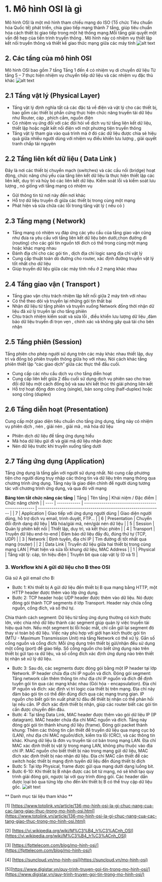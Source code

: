 # 1. Mô hình OSI là gì
Mô hình OSI là một mô hình tham chiếu mạng do ISO (Tổ chức Tiêu chuẩn hóa Quốc tế) phát triển, chia giao tiếp mạng thành 7 tầng, giúp tiêu chuẩn hóa cách thiết bị giao tiếp trong một hệ thống mạng.Mỗi tầng giải quyết một vấn đề hẹp của tiến trình truyền thông . Mô hình này có nhiệm vụ thiết lập kết nối truyền thông và thiết kế giao thức mạng giữa các máy tính 
![alt text](./images/image-3.png)
## 2. Các tầng của mô hình OSI
Mô hình OSI bao gồm 7 tầng
Tầng 1 đến 4 có nhiệm vụ di chuyển dữ liệu
Từ tầng 5 – 7 thực hiện nhiệm vụ chuyển tiếp dữ liệu và các nhiệm vụ đặc thù khác 
![alt text](./images/image-1.png)
## 2.1 Tầng vật lý (Physical Layer)
- Tầng vật lý định nghĩa tất cả các đặc tả về điện và vật lý cho các thiết bị, bao gồm các thiết bị phần cứng thực hiện chức năng truyền tải dữ liệu như Router, cáp , phích cắm, nguồn điện
- Có nhiệm vụ ứng đối với các đòi hỏi về dịch vụ từ tầng liên kết dữ liệu, thiết lập hoặc ngắt kết nối điện với một phương tiện truyền thông
- Tầng vật lý tham gia vào quá trình mà ở đó các dữ liệu được chia sẻ hiệu quả giữa nhiều người dùng với nhiệm vụ điều khiển lưu lượng , giải quyết tranh chấp tài nguyên 

## 2.2 Tầng liên kết dữ liệu ( Data Link )
Đây là nơi các thiết bị chuyển mạch (switches) và các cầu nối (bridge) hoạt động, chức năng chủ yếu của tầng liên kết dữ liệu là thực hiện thiết lập các liên kết, duy trì và hủy bỏ các liên kết dữ liệu. Kiểm soát lỗi và kiểm soát lưu lượng , nó giống với tầng mạng có nhiệm vụ
- Gửi thông tin từ nơi này đến nơi khác
- Hỗ trợ dữ liệu truyền đi giữa các thiết bị trong cùng một mạng
- Phát hiện và sửa chữa các lỗi trong tầng vật lý ( nếu có )

## 2.3 Tầng mạng ( Network)
- Tầng mạng có nhiệm vụ đáp ứng các yêu cầu của tầng giao vận cũng như đưa ra yêu cầu với tầng liên kết dữ liệu bên dưới,chọn đường đi (routing) cho các gói tin nguồn tới đích có thể trong cùng một mạng hoặc khác mạng nhau
- Đánh địa chỉ cho các gói tin , dịch địa chỉ logic sang địa chỉ vật lý
- Cung cấp thuật toán dò đường cho router, xác định đường truyền vật lý tốt nhất cho dữ liệu
- Giúp truyền dữ liệu giữa các máy tính nếu ở 2 mạng khác nhau 

## 2.4 Tầng giao vận ( Transport )
- Tầng giao vận chịu trách nhiệm lập kết nối giữa 2 máy tính với nhau 
- Có thể theo dõi và truyền lại những gói tin thất bại 
- Nhận dữ liệu từ tầng phiên và truyển xuống Network đồng thời nhận dữ liệu đã xử lý truyền lại cho tầng phiên 
- Chịu trách nhiệm kiểm soát và sửa lỗi , điều khiển lưu lượng dữ liệu ,đảm bảo dữ liệu truyền đi trọn vẹn , chính xác và không gây quá tải cho bên nhận

## 2.5 Tầng phiên (Session)
Tầng phiên cho phép người sử dụng trên các máy khác nhau thiết lập, duy trì và đồng bộ phiên truyền thông giữa họ với nhau. Nói cách khác tầng phiên thiết lập “các giao dịch” giữa các thực thể đầu cuối.
- Cung cấp các nhu cầu dịch vụ cho tầng diễn hoạt 
- Cung cấp liên kết giữa 2 đầu cuối sử dụng dịch vụ phiên sao cho trao đổi dữ liệu một cách đồng bộ và sau khi kết thúc thì giải phóng liên kết 
- Hỗ trợ hoạt động đơn công (single), bán song công (half-duplex) hoặc song công (duplex)

## 2.6 Tầng diễn hoạt (Presentation)
Cung cấp một giao diện tiêu chuẩn cho tầng ứng dụng, tầng này có nhiệm vụ phiên dịch , nén , giải nén , giải mã , mã hóa dữ liệu 
- Phiên dịch dữ liệu để tầng ứng dụng hiểu
- Mã hóa dữ liệu gửi đi và giải mã dữ liệu nhận được
- Nén dữ liệu trước khi truyền xuống tầng dưới

## 2.7 Tầng ứng dụng (Application)
Tầng ứng dụng là tầng gần với người sử dụng nhất. Nó cung cấp phương tiện cho người dùng truy nhập các thông tin và dữ liệu trên mạng thông qua chương trình ứng dụng. Tầng này là giao diện chính để người dùng tương tác với chương trình ứng dụng, và qua đó với mạng

**Bảng tóm tắt chức năng các tầng**
| Tầng | Tên tầng     | Khái niệm / Đặc điểm                                 | Chức năng chính                                                 |
| ---- | ------------ | ---------------------------------------------------- | --------------------------------------------------------------- |
| 7    | Application  | Giao tiếp với ứng dụng người dùng                    | Giao diện người dùng, hỗ trợ dịch vụ email, trình duyệt, FTP... |
| 6    | Presentation | Chuyển đổi định dạng dữ liệu                         | Mã hóa/giải mã, nén/giải nén dữ liệu                            |
| 5    | Session      | Quản lý phiên kết nối                                | Thiết lập, duy trì, và kết thúc phiên                           |
| 4    | Transport    | Truyền dữ liệu end-to-end                            | Đảm bảo dữ liệu đầy đủ, đúng thứ tự (TCP, UDP)                  |
| 3    | Network      | Định tuyến, địa chỉ IP                               | Tìm đường đi tốt nhất qua mạng (router)                         |
| 2    | Data Link    | Truyền dữ liệu giữa hai thiết bị trong cùng mạng LAN | Phát hiện và sửa lỗi khung dữ liệu, MAC Address                 |
| 1    | Physical     | Tầng vật lý: cáp, tín hiệu điện                      | Truyền bit qua cáp vật lý (0 và 1)                              |

### 3. Workflow khi A gửi dữ liệu cho B theo OSI
Giả sử A gửi email cho B:
- Bước 1: Khi thiết bị A gửi dữ liệu đến thiết bị B qua mạng bằng HTTP, một HTTP header được thêm vào lớp ứng dụng.
- Bước 2: TCP header hoặc UDP header được thêm vào dữ liệu. Nó được đóng gói thành TCP segments ở lớp Transport. Header này chứa cổng nguồn, cổng đích, và số thứ tự.
 
 Chia thành cách segment: Dữ liệu từ tầng ứng dụng thường có kích thước lớn, việc chia nhỏ dữ liệu thành các segment giúp quản lý việc truyền tải hiệu quả hơn. Nếu một segment bị lỗi hoặc mất, chỉ cần gửi lại segment đó thay vì toàn bộ dữ liệu. Việc này phù hợp với giới hạn kích thước gói tin (MTU - Maximum Transmission Unit) mà tầng Network có thể xử lý.
Gắn số cổng nguồn và cổng đích: Mỗi ứng dụng trên thiết bị gửi/nhận đều sử dụng một cổng (port) để giao tiếp. Số cổng nguồn cho biết ứng dụng nào trên thiết bị gửi tạo ra dữ liệu, và số cổng đích xác định ứng dụng nào trên thiết bị nhận sẽ xử lý dữ liệu.
- Bước 3: Sau đó, các segments được đóng gói bằng một IP header tại lớp Network. IP header chứa địa chỉ IP nguồn và đích.
Đóng gói segment: Tầng network cần thêm thông tin như địa chỉ IP nguồn và đích để định tuyến gói tin qua các mạng khác nhau (Gói hóa - encapsulation).
Địa chỉ IP nguồn và đích: xác định vị trí logic của thiết bị trên mạng. Địa chỉ này đảm bảo gói tin có thể đến đúng đích qua các mạng trung gian. IP nguồn cho biết gói tin xuất phát từ đâu để thiết bị nhận có thể phản hồi lại nếu cần. IP đích xác định thiết bị nhận, giúp các router biết các gói tin cần được chuyển đến đâu.
- Bước 4: Tại tầng Data Link, MAC header được thêm vào gói dữ liệu IP (IP datagram). MAC header chứa địa chỉ MAC nguồn và đích. Tầng này đóng gói gói tin thành khung dữ liệu (frame).
Đóng gói packet thành khung: Thêm các thông tin cần thiết để truyền dữ liệu qua mạng cục bộ (LAN), như địa chỉ MAC nguồn/đích, kiểm tra lỗi (CRC), và các thông tin khác. Khung dữ liệu là đơn vụ truyền tải cơ bản trong mạng LAN.
Địa chỉ MAC xác định thiết bị vật lý trong mạng LAN, không phụ thuộc vào địa chỉ IP. MAC nguồn cho biết thiết bị nào trong mạng gửi dữ liệu, MAC đích xác định thiết bị nào nhận dữ liệu. Địa chỉ MAC cần thiết để các switch hoặc thiết bị mạng định tuyến dữ liệu đến đúng thiết bị đích
- Bước 5: Tại lớp Physical, frame được gửi qua mạng dưới dạng luồng bit.
- Bước 6-10: Khi thiết bị B nhận được các bit từ mạng, nó sẽ khởi tạo quy trình giải đóng gói, ngược lại với quy trình đóng gói. Các header dần được loại bỏ qua từng lớp cho đến khi thiết bị B có thể truy cập dữ liệu gốc.
![alt text](./images/image-4.png)
 
 ** Danh mục tài liệu tham khảo **

[1] [https://www.totolink.vn/article/136-mo-hinh-osi-la-gi-chuc-nang-cua-cac-tang-giao-thuc-trong-mo-hinh-osi.html](https://www.totolink.vn/article/136-mo-hinh-osi-la-gi-chuc-nang-cua-cac-tang-giao-thuc-trong-mo-hinh-osi.html)

[2] [https://vi.wikipedia.org/wiki/M%C3%B4_h%C3%ACnh_OSI](https://vi.wikipedia.org/wiki/M%C3%B4_h%C3%ACnh_OSI)

[3] [https://fpttelecom.com/blog/mo-hinh-osi/](https://fpttelecom.com/blog/mo-hinh-osi/)

[4] [https://suncloud.vn/mo-hinh-osi](https://suncloud.vn/mo-hinh-osi)

[5][https://www.digistar.vn/quy-trinh-truyen-goi-tin-trong-mo-hinh-osi/](https://www.digistar.vn/quy-trinh-truyen-goi-tin-trong-mo-hinh-osi/)

